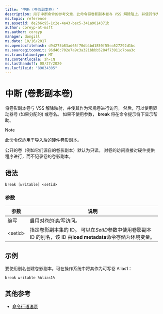 ```yaml
---
title: '中断 (卷影副本卷) '
description: 用于中断命令的参考文章，此命令将卷影副本卷与 VSS 解除阻止，并使其作为常规卷进行访问。
ms.topic: reference
ms.assetid: de2b6c95-1c2e-4a43-bec5-341a9014371b
author: coreyp-at-msft
ms.author: coreyp
manager: dongill
ms.date: 10/16/2017
ms.openlocfilehash: d94275b83ad65f70db4bd1850f55ea527292d1bc
ms.sourcegitcommit: 96d46c702e7a9c3a321bbbb5284f73911c7baa3c
ms.translationtype: MT
ms.contentlocale: zh-CN
ms.lasthandoff: 08/27/2020
ms.locfileid: "89034305"
---
```

# <a name="break-shadow-copy-volume"></a>中断 (卷影副本卷) 

将卷影副本卷与 VSS 解除映射，并使其作为常规卷进行访问。 然后，可以使用驱动器号 (如果分配的) 或卷名。 如果不使用参数， **break** 将在命令提示符下显示帮助。

> [!NOTE]
> 此命令仅适用于导入后的硬件卷影副本。
>
> 公开的卷（例如它们源自的卷影副本）默认为只读。 对卷的访问直接对硬件提供程序进行，而不记录卷的卷影副本。

## <a name="syntax"></a>语法

```
break [writable] <setid>
```

### <a name="parameters"></a>参数

| 参数 | 说明 |
| --------- | ----------- |
| 编写 | 启用对卷的读/写访问。 |
| \<setid> | 指定卷影副本集的 ID。 可以在*SetID*参数中使用卷影副本 ID 的别名，该 ID 由**load metadata**命令存储为环境变量。 |

## <a name="examples"></a>示例

要使用别名创建卷影副本，可在操作系统中将其作为可写卷 Alias1：

```
break writable %Alias1%
```

## <a name="additional-references"></a>其他参考

- [命令行语法项](command-line-syntax-key.md)